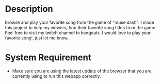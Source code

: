 # Description
browse and play your favorite song from the game of "muse dash". I made this project to help my viewers, find their favorite song titles from the game. 
Feel free to visit my twitch channel to hangouts. I would love to play your favorite song!, just let me know..

# System Requirement 
- Make sure you are using the latest update of the browser that you are currently using to run this webapp correctly.
